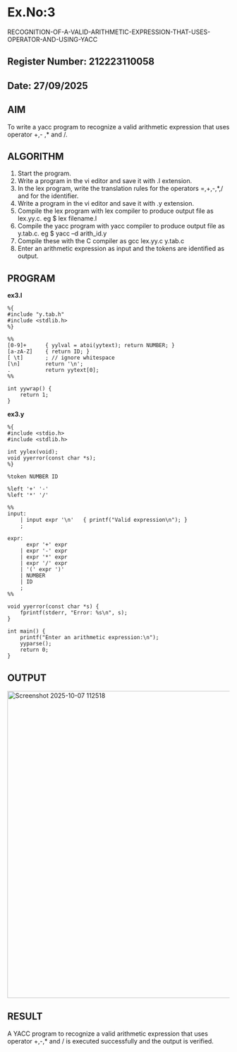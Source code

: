 # Ex.No:3
   RECOGNITION-OF-A-VALID-ARITHMETIC-EXPRESSION-THAT-USES-OPERATOR-AND-USING-YACC
## Register Number: 212223110058
## Date: 27/09/2025
## AIM
To write a yacc program to recognize a valid arithmetic expression that uses operator +,- ,* and /.
## ALGORITHM
1.	Start the program.
2.	Write a program in the vi editor and save it with .l extension.
3.	In the lex program, write the translation rules for the operators =,+,-,*,/ and for the identifier.
4.	Write a program in the vi editor and save it with .y extension.
5.	Compile the lex program with lex compiler to produce output file as lex.yy.c. eg $ lex filename.l
6.	Compile the yacc program with yacc compiler to produce output file as y.tab.c. eg $ yacc –d arith_id.y
7.	Compile these with the C compiler as gcc lex.yy.c y.tab.c
8.	Enter an arithmetic expression as input and the tokens are identified as output.
## PROGRAM
**ex3.l**
```
%{
#include "y.tab.h"
#include <stdlib.h>
%}

%%
[0-9]+      { yylval = atoi(yytext); return NUMBER; }
[a-zA-Z]    { return ID; }
[ \t]       ; // ignore whitespace
[\n]        return '\n';
.           return yytext[0];
%%

int yywrap() {
    return 1;
}
```
**ex3.y**
```
%{
#include <stdio.h>
#include <stdlib.h>

int yylex(void);
void yyerror(const char *s);
%}

%token NUMBER ID

%left '+' '-'
%left '*' '/'

%%
input:
    | input expr '\n'   { printf("Valid expression\n"); }
    ;

expr:
      expr '+' expr
    | expr '-' expr
    | expr '*' expr
    | expr '/' expr
    | '(' expr ')'
    | NUMBER
    | ID
    ;
%%

void yyerror(const char *s) {
    fprintf(stderr, "Error: %s\n", s);
}

int main() {
    printf("Enter an arithmetic expression:\n");
    yyparse();
    return 0;
}
```
## OUTPUT
<img width="1025" height="695" alt="Screenshot 2025-10-07 112518" src="https://github.com/user-attachments/assets/3247a15b-9c1e-4a6c-a3af-8f3e740c1dda" />

## RESULT
A YACC program to recognize a valid arithmetic expression that uses operator +,-,* and / is executed successfully and the output is verified.
